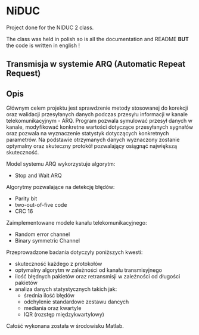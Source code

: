 # NiDUC

Project done for the NIDUC 2 class.

The class was held in polish so is all the documentation and README **BUT** the code is written in english !

## Transmisja w systemie  ARQ (Automatic Repeat Request)

## Opis

Głównym celem projektu jest sprawdzenie metody stosowanej do korekcji oraz walidacji przesyłanych danych podczas przesyłu informacji w kanale telekomunikacyjnym - ARQ. Program pozwala symulować przesył danych w kanale, modyfikować konkretne wartości dotyczące przesyłanych sygnałów oraz pozwala na wyznaczenie statystyk dotyczących konkretnych parametrów. Na podstawie otrzymanych danych wyznaczony zostanie  optymalny oraz skuteczny protokół pozwalający osiągnąć największą skuteczność.

Model systemu ARQ wykorzystuje algorytm:

- Stop and Wait ARQ

Algorytmy pozwalające na detekcję błędów:

- Parity bit
- two-out-of-five code
- CRC 16

Zaimplementowane modele kanału telekomunikacyjnego:

- Random error channel
- Binary symmetric Channel

Przeprowadzone badania dotyczyły poniższych kwesti:

- skuteczność każdego z protokołów
- optymalny algorytm w zależności od kanału transmisyjnego
- ilość błędnych pakietów oraz retransmisji w zależności od długości pakietów
- analiza danych statystycznych takich jak:
    - średnia ilość błędów
    - odchylenie standardowe zestawu dancych
    - mediania oraz kwartyle
    - IQR (rozstęp międzykwartylowy)

Całość wykonana została w środowisku Matlab.
